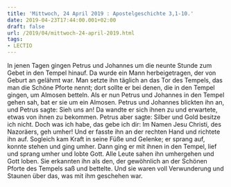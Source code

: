 ```yaml
---
title: 'Mittwoch, 24 April 2019 : Apostelgeschichte 3,1-10.'
date: 2019-04-23T17:44:00.001+02:00
draft: false
url: /2019/04/mittwoch-24-april-2019.html
tags: 
- LECTIO
---
```


In jenen Tagen gingen Petrus und Johannes um die neunte Stunde zum Gebet in den Tempel hinauf. Da wurde ein Mann herbeigetragen, der von Geburt an gelähmt war. Man setzte ihn täglich an das Tor des Tempels, das man die Schöne Pforte nennt; dort sollte er bei denen, die in den Tempel gingen, um Almosen betteln. Als er nun Petrus und Johannes in den Tempel gehen sah, bat er sie um ein Almosen. Petrus und Johannes blickten ihn an, und Petrus sagte: Sieh uns an! Da wandte er sich ihnen zu und erwartete, etwas von ihnen zu bekommen. Petrus aber sagte: Silber und Gold besitze ich nicht. Doch was ich habe, das gebe ich dir: Im Namen Jesu Christi, des Nazoräers, geh umher! Und er fasste ihn an der rechten Hand und richtete ihn auf. Sogleich kam Kraft in seine Füße und Gelenke; er sprang auf, konnte stehen und ging umher. Dann ging er mit ihnen in den Tempel, lief und sprang umher und lobte Gott. Alle Leute sahen ihn umhergehen und Gott loben. Sie erkannten ihn als den, der gewöhnlich an der Schönen Pforte des Tempels saß und bettelte. Und sie waren voll Verwunderung und Staunen über das, was mit ihm geschehen war.